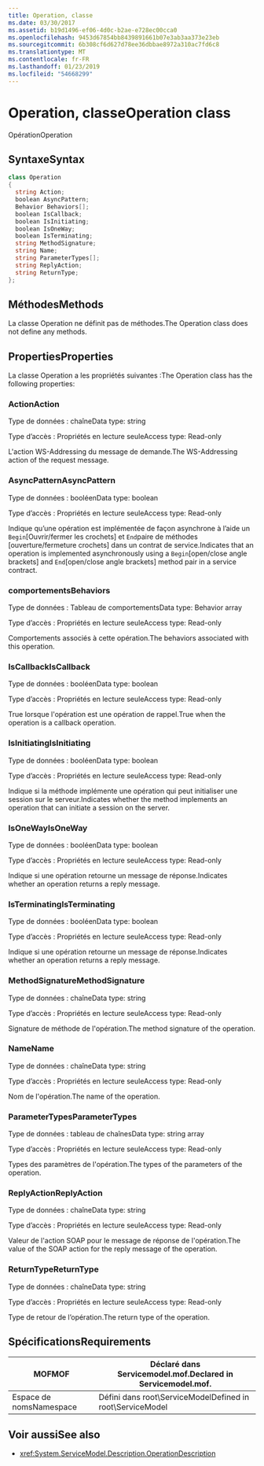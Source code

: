 ```yaml
---
title: Operation, classe
ms.date: 03/30/2017
ms.assetid: b19d1496-ef06-4d0c-b2ae-e728ec00cca0
ms.openlocfilehash: 9453d67854bb8439891661b07e3ab3aa373e23eb
ms.sourcegitcommit: 6b308cf6d627d78ee36dbbae8972a310ac7fd6c8
ms.translationtype: MT
ms.contentlocale: fr-FR
ms.lasthandoff: 01/23/2019
ms.locfileid: "54668299"
---
```

# <a name="operation-class"></a><span data-ttu-id="6dc31-102">Operation, classe</span><span class="sxs-lookup"><span data-stu-id="6dc31-102">Operation class</span></span>
<span data-ttu-id="6dc31-103">Opération</span><span class="sxs-lookup"><span data-stu-id="6dc31-103">Operation</span></span>  
  
## <a name="syntax"></a><span data-ttu-id="6dc31-104">Syntaxe</span><span class="sxs-lookup"><span data-stu-id="6dc31-104">Syntax</span></span>  
  
```csharp
class Operation  
{  
  string Action;  
  boolean AsyncPattern;  
  Behavior Behaviors[];  
  boolean IsCallback;  
  boolean IsInitiating;  
  boolean IsOneWay;  
  boolean IsTerminating;  
  string MethodSignature;  
  string Name;  
  string ParameterTypes[];  
  string ReplyAction;  
  string ReturnType;  
};  
```  
  
## <a name="methods"></a><span data-ttu-id="6dc31-105">Méthodes</span><span class="sxs-lookup"><span data-stu-id="6dc31-105">Methods</span></span>  
 <span data-ttu-id="6dc31-106">La classe Operation ne définit pas de méthodes.</span><span class="sxs-lookup"><span data-stu-id="6dc31-106">The Operation class does not define any methods.</span></span>  
  
## <a name="properties"></a><span data-ttu-id="6dc31-107">Properties</span><span class="sxs-lookup"><span data-stu-id="6dc31-107">Properties</span></span>  
 <span data-ttu-id="6dc31-108">La classe Operation a les propriétés suivantes :</span><span class="sxs-lookup"><span data-stu-id="6dc31-108">The Operation class has the following properties:</span></span>  
  
### <a name="action"></a><span data-ttu-id="6dc31-109">Action</span><span class="sxs-lookup"><span data-stu-id="6dc31-109">Action</span></span>  
 <span data-ttu-id="6dc31-110">Type de données : chaîne</span><span class="sxs-lookup"><span data-stu-id="6dc31-110">Data type: string</span></span>  
  
 <span data-ttu-id="6dc31-111">Type d’accès : Propriétés en lecture seule</span><span class="sxs-lookup"><span data-stu-id="6dc31-111">Access type: Read-only</span></span>  
  
 <span data-ttu-id="6dc31-112">L'action WS-Addressing du message de demande.</span><span class="sxs-lookup"><span data-stu-id="6dc31-112">The WS-Addressing action of the request message.</span></span>  
  
### <a name="asyncpattern"></a><span data-ttu-id="6dc31-113">AsyncPattern</span><span class="sxs-lookup"><span data-stu-id="6dc31-113">AsyncPattern</span></span>  
 <span data-ttu-id="6dc31-114">Type de données : booléen</span><span class="sxs-lookup"><span data-stu-id="6dc31-114">Data type: boolean</span></span>  
  
 <span data-ttu-id="6dc31-115">Type d’accès : Propriétés en lecture seule</span><span class="sxs-lookup"><span data-stu-id="6dc31-115">Access type: Read-only</span></span>  
  
 <span data-ttu-id="6dc31-116">Indique qu’une opération est implémentée de façon asynchrone à l’aide un `Begin`[Ouvrir/fermer les crochets] et `End`paire de méthodes [ouverture/fermeture crochets] dans un contrat de service.</span><span class="sxs-lookup"><span data-stu-id="6dc31-116">Indicates that an operation is implemented asynchronously using a `Begin`[open/close angle brackets] and `End`[open/close angle brackets] method pair in a service contract.</span></span>  
  
### <a name="behaviors"></a><span data-ttu-id="6dc31-117">comportements</span><span class="sxs-lookup"><span data-stu-id="6dc31-117">Behaviors</span></span>  
 <span data-ttu-id="6dc31-118">Type de données : Tableau de comportements</span><span class="sxs-lookup"><span data-stu-id="6dc31-118">Data type: Behavior array</span></span>  
  
 <span data-ttu-id="6dc31-119">Type d’accès : Propriétés en lecture seule</span><span class="sxs-lookup"><span data-stu-id="6dc31-119">Access type: Read-only</span></span>  
  
 <span data-ttu-id="6dc31-120">Comportements associés à cette opération.</span><span class="sxs-lookup"><span data-stu-id="6dc31-120">The behaviors associated with this operation.</span></span>  
  
### <a name="iscallback"></a><span data-ttu-id="6dc31-121">IsCallback</span><span class="sxs-lookup"><span data-stu-id="6dc31-121">IsCallback</span></span>  
 <span data-ttu-id="6dc31-122">Type de données : booléen</span><span class="sxs-lookup"><span data-stu-id="6dc31-122">Data type: boolean</span></span>  
  
 <span data-ttu-id="6dc31-123">Type d’accès : Propriétés en lecture seule</span><span class="sxs-lookup"><span data-stu-id="6dc31-123">Access type: Read-only</span></span>  
  
 <span data-ttu-id="6dc31-124">True lorsque l'opération est une opération de rappel.</span><span class="sxs-lookup"><span data-stu-id="6dc31-124">True when the operation is a callback operation.</span></span>  
  
### <a name="isinitiating"></a><span data-ttu-id="6dc31-125">IsInitiating</span><span class="sxs-lookup"><span data-stu-id="6dc31-125">IsInitiating</span></span>  
 <span data-ttu-id="6dc31-126">Type de données : booléen</span><span class="sxs-lookup"><span data-stu-id="6dc31-126">Data type: boolean</span></span>  
  
 <span data-ttu-id="6dc31-127">Type d’accès : Propriétés en lecture seule</span><span class="sxs-lookup"><span data-stu-id="6dc31-127">Access type: Read-only</span></span>  
  
 <span data-ttu-id="6dc31-128">Indique si la méthode implémente une opération qui peut initialiser une session sur le serveur.</span><span class="sxs-lookup"><span data-stu-id="6dc31-128">Indicates whether the method implements an operation that can initiate a session on the server.</span></span>  
  
### <a name="isoneway"></a><span data-ttu-id="6dc31-129">IsOneWay</span><span class="sxs-lookup"><span data-stu-id="6dc31-129">IsOneWay</span></span>  
 <span data-ttu-id="6dc31-130">Type de données : booléen</span><span class="sxs-lookup"><span data-stu-id="6dc31-130">Data type: boolean</span></span>  
  
 <span data-ttu-id="6dc31-131">Type d’accès : Propriétés en lecture seule</span><span class="sxs-lookup"><span data-stu-id="6dc31-131">Access type: Read-only</span></span>  
  
 <span data-ttu-id="6dc31-132">Indique si une opération retourne un message de réponse.</span><span class="sxs-lookup"><span data-stu-id="6dc31-132">Indicates whether an operation returns a reply message.</span></span>  
  
### <a name="isterminating"></a><span data-ttu-id="6dc31-133">IsTerminating</span><span class="sxs-lookup"><span data-stu-id="6dc31-133">IsTerminating</span></span>  
 <span data-ttu-id="6dc31-134">Type de données : booléen</span><span class="sxs-lookup"><span data-stu-id="6dc31-134">Data type: boolean</span></span>  
  
 <span data-ttu-id="6dc31-135">Type d’accès : Propriétés en lecture seule</span><span class="sxs-lookup"><span data-stu-id="6dc31-135">Access type: Read-only</span></span>  
  
 <span data-ttu-id="6dc31-136">Indique si une opération retourne un message de réponse.</span><span class="sxs-lookup"><span data-stu-id="6dc31-136">Indicates whether an operation returns a reply message.</span></span>  
  
### <a name="methodsignature"></a><span data-ttu-id="6dc31-137">MethodSignature</span><span class="sxs-lookup"><span data-stu-id="6dc31-137">MethodSignature</span></span>  
 <span data-ttu-id="6dc31-138">Type de données : chaîne</span><span class="sxs-lookup"><span data-stu-id="6dc31-138">Data type: string</span></span>  
  
 <span data-ttu-id="6dc31-139">Type d’accès : Propriétés en lecture seule</span><span class="sxs-lookup"><span data-stu-id="6dc31-139">Access type: Read-only</span></span>  
  
 <span data-ttu-id="6dc31-140">Signature de méthode de l'opération.</span><span class="sxs-lookup"><span data-stu-id="6dc31-140">The method signature of the operation.</span></span>  
  
### <a name="name"></a><span data-ttu-id="6dc31-141">Name</span><span class="sxs-lookup"><span data-stu-id="6dc31-141">Name</span></span>  
 <span data-ttu-id="6dc31-142">Type de données : chaîne</span><span class="sxs-lookup"><span data-stu-id="6dc31-142">Data type: string</span></span>  
  
 <span data-ttu-id="6dc31-143">Type d’accès : Propriétés en lecture seule</span><span class="sxs-lookup"><span data-stu-id="6dc31-143">Access type: Read-only</span></span>  
  
 <span data-ttu-id="6dc31-144">Nom de l'opération.</span><span class="sxs-lookup"><span data-stu-id="6dc31-144">The name of the operation.</span></span>  
  
### <a name="parametertypes"></a><span data-ttu-id="6dc31-145">ParameterTypes</span><span class="sxs-lookup"><span data-stu-id="6dc31-145">ParameterTypes</span></span>  
 <span data-ttu-id="6dc31-146">Type de données : tableau de chaînes</span><span class="sxs-lookup"><span data-stu-id="6dc31-146">Data type: string array</span></span>  
  
 <span data-ttu-id="6dc31-147">Type d’accès : Propriétés en lecture seule</span><span class="sxs-lookup"><span data-stu-id="6dc31-147">Access type: Read-only</span></span>  
  
 <span data-ttu-id="6dc31-148">Types des paramètres de l'opération.</span><span class="sxs-lookup"><span data-stu-id="6dc31-148">The types of the parameters of the operation.</span></span>  
  
### <a name="replyaction"></a><span data-ttu-id="6dc31-149">ReplyAction</span><span class="sxs-lookup"><span data-stu-id="6dc31-149">ReplyAction</span></span>  
 <span data-ttu-id="6dc31-150">Type de données : chaîne</span><span class="sxs-lookup"><span data-stu-id="6dc31-150">Data type: string</span></span>  
  
 <span data-ttu-id="6dc31-151">Type d’accès : Propriétés en lecture seule</span><span class="sxs-lookup"><span data-stu-id="6dc31-151">Access type: Read-only</span></span>  
  
 <span data-ttu-id="6dc31-152">Valeur de l'action SOAP pour le message de réponse de l'opération.</span><span class="sxs-lookup"><span data-stu-id="6dc31-152">The value of the SOAP action for the reply message of the operation.</span></span>  
  
### <a name="returntype"></a><span data-ttu-id="6dc31-153">ReturnType</span><span class="sxs-lookup"><span data-stu-id="6dc31-153">ReturnType</span></span>  
 <span data-ttu-id="6dc31-154">Type de données : chaîne</span><span class="sxs-lookup"><span data-stu-id="6dc31-154">Data type: string</span></span>  
  
 <span data-ttu-id="6dc31-155">Type d’accès : Propriétés en lecture seule</span><span class="sxs-lookup"><span data-stu-id="6dc31-155">Access type: Read-only</span></span>  
  
 <span data-ttu-id="6dc31-156">Type de retour de l’opération.</span><span class="sxs-lookup"><span data-stu-id="6dc31-156">The return type of the operation.</span></span>  
  
## <a name="requirements"></a><span data-ttu-id="6dc31-157">Spécifications</span><span class="sxs-lookup"><span data-stu-id="6dc31-157">Requirements</span></span>  
  
|<span data-ttu-id="6dc31-158">MOF</span><span class="sxs-lookup"><span data-stu-id="6dc31-158">MOF</span></span>|<span data-ttu-id="6dc31-159">Déclaré dans Servicemodel.mof.</span><span class="sxs-lookup"><span data-stu-id="6dc31-159">Declared in Servicemodel.mof.</span></span>|  
|---------|-----------------------------------|  
|<span data-ttu-id="6dc31-160">Espace de noms</span><span class="sxs-lookup"><span data-stu-id="6dc31-160">Namespace</span></span>|<span data-ttu-id="6dc31-161">Défini dans root\ServiceModel</span><span class="sxs-lookup"><span data-stu-id="6dc31-161">Defined in root\ServiceModel</span></span>|  
  
## <a name="see-also"></a><span data-ttu-id="6dc31-162">Voir aussi</span><span class="sxs-lookup"><span data-stu-id="6dc31-162">See also</span></span>
- <xref:System.ServiceModel.Description.OperationDescription>
